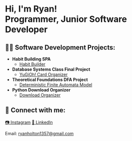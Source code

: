 <h1>Hi, I'm Ryan! <br/><a>Programmer</a>, <a>Junior Software Developer</a></h1>

<h2>👨‍💻 Software Development Projects:</h2>

- <b>Habit Building SPA</b>
  - [Habit Builder](https://github.com/VentusLeon/Habit-Builder-SPA)
- <b>Database Systems Class Final Project</b>
  - [YuGiOh! Card Organizer](https://github.com/VentusLeon/Database-Systems-Final-Project)
- <b>Theoretical Foundations DFA Project</b>
  - [Deterministic Finite Automata Model](https://github.com/VentusLeon/DFA-Model)
- <b>Python Download Organizer</b>
  - [Download Organizer](https://github.com/VentusLeon/Python-Download-Organizer)


<h2> 🤳 Connect with me:</h2>

[📷 Instagram](https://www.instagram.com/rholton02/)
[💬 LinkedIn](www.linkedin.com/in/ryan-holton-62a79322b)

<a>Email: ryanholton1357@gmail.com</a>



